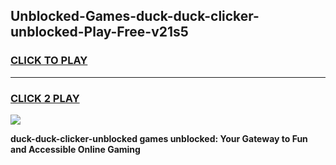 
## Unblocked-Games-duck-duck-clicker-unblocked-Play-Free-v21s5
<h3>
<a href="https://premium76.site?title=duck-duck-clicker-unblocked&ref=22A">CLICK TO PLAY</a></h3>
<hr>

<h3>
<a href="https://premium76.site?title=duck-duck-clicker-unblocked&ref=22A">CLICK 2 PLAY</a>
  
</h3>

<a href="https://premium76.site?title=duck-duck-clicker-unblocked&ref=22A"><img src="https://clearcache.store/games.png"></a>


**duck-duck-clicker-unblocked games unblocked: Your Gateway to Fun and Accessible Online Gaming**
